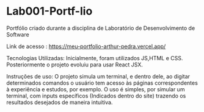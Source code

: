 # Lab001-Portf-lio
Portfólio criado durante a disciplina de Laboratório de Desenvolvimento de Software

Link de acesso : https://meu-portfolio-arthur-pedra.vercel.app/

Tecnologias Utilizadas:
Inicialmente, foram utilizados JS,HTML e CSS.
Posteriormente o projeto evoluiu para usar React JSX.

Instruções de uso:
O projeto simula um terminal, e dentro dele, ao digitar determinados comandos o usuário tem acesso às páginas correspondentes à experiência e estudos, por exemplo. O uso é simples, por simular um terminal, com inputs específicos (Indicados dentro do site) trazendo os resultados desejados de maneira intuitiva.
